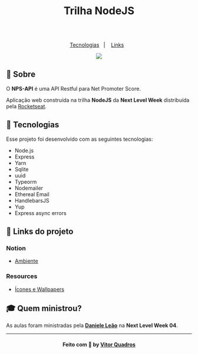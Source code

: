 <h3 align="center">
    <h1 align="center">Trilha NodeJS</h1>
    <br><br>
    <p align="center">
      <a href="#-tecnologias">Tecnologias</a>&nbsp;&nbsp;&nbsp;|&nbsp;&nbsp;&nbsp;
      <a href="#-links-do-projeto">Links</a>&nbsp;&nbsp;&nbsp;
  </p>

</h3>
<p align="center">
  <a href="https://rocketseat.com.br">
    <img src="https://i.imgur.com/1o7urkT.png">
  </a>
</p>

## 🔖 Sobre

O <strong>NPS-API</strong> é uma API Restful para Net Promoter Score.

Aplicação web construída na trilha <strong>NodeJS</strong> da <strong>Next Level Week</strong> distribuída pela [Rocketseat](https://rocketseat.com.br/).

## 🚀 Tecnologias

Esse projeto foi desenvolvido com as seguintes tecnologias:

- Node.js
- Express
- Yarn
- Sqlite
- uuid
- Typeorm
- Nodemailer
- Ethereal Email
- HandlebarsJS
- Yup
- Express async errors

## 🔗 Links do projeto

### Notion

- [Ambiente](https://www.notion.so/Configura-es-do-ambiente-Node-js-ae9fea3f78894139af4268d198294e2a)

### Resources

- [Ícones e Wallpapers](https://drive.google.com/drive/folders/11fxy_LmTD6S1FGTQbeu47QPLzvyuEGSs)

## 🎓 Quem ministrou?

As aulas foram ministradas pela **[Daniele Leão](https://github.com/danileao)** na **Next Level Week 04**.

---

<h4 align="center">
    Feito com 💜 by <a href="https://github.com/VitorQuadros" target="_blank">Vitor Quadros</a>
</h4>
